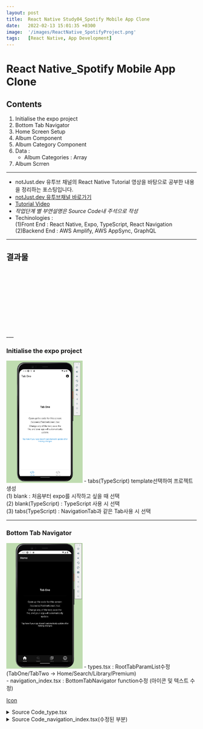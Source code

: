 ```yaml
---
layout: post
title:  React Native Study04_Spotify Mobile App Clone
date:   2022-02-13 15:01:35 +0300
image:  '/images/ReactNative_SpotifyProject.png'
tags:   [React Native, App Development]
---
```


# React Native_Spotify Mobile App Clone

## Contents <br/>
1. Initialise the expo project<br/>
2. Bottom Tab Navigator<br/>
3. Home Screen Setup<br/>
4. Album Component<br/>
5. Album Category Component<br/>
6. Data :<br/>
    - Album Categories : Array<br/>
7. Album Scrren<br/>

___

* notJust․dev 유투브 채널의 React Native Tutorial 영상을 바탕으로 공부한 내용을 정리하는 포스팅입니다.<br/>
* [notJust․dev 유투브채널 바로가기](https://www.youtube.com/channel/UCYSa_YLoJokZAwHhlwJntIA) <br/>
* [Tutorial Video](https://www.youtube.com/watch?v=Ho41KNKvoBc&list=PLY3ncAV1dSVBejIDGrcbNRs148uHowYfx)<br/>
* *작업단계 별 부연설명은 Source Code내 주석으로 작성*
* Techinologies : <br/>
    (1)Front End : React Native, Expo, TypeScript, React Navigation<br/>
    (2)Backend End : AWS Amplify, AWS AppSync, GraphQL<br/>

___

## 결과물
<p><iframe src="" frameborder="0" allowfullscreen></iframe></p>
___ 

### Initialise the expo project<br/>
<img src="/images/Posting/ReactNative/Spotify/02.png" alt="Project" width="40%" height="40%">
- tabs(TypeScript) template선택하여 프로젝트 생성<br/>
    (1) blank : 처음부터 expo를 시작하고 싶을 때 선택<br/>
    (2) blank(TypeScript) : TypeScript 사용 시 선택<br/>
    (3) tabs(TypeScript) : NavigationTab과 같은 Tab사용 시 선택<br/>

___

### Bottom Tab Navigator <br/>
<img src="/images/Posting/ReactNative/Spotify/03.png" alt="Project" width="40%" height="40%">
- types.tsx : RootTabParamList수정 (TabOne/TabTwo -> Home/Search/Library/Premium)<br/>
- navigation_index.tsx : BottomTabNavigator function수정 (아이콘 및 텍스트 수정) 

[Icon](https://icons.expo.fyi/)

<details>
<summary>Source Code_type.tsx</summary>
<div markdown="1">

```javascript
import { BottomTabScreenProps } from '@react-navigation/bottom-tabs';
import { CompositeScreenProps, NavigatorScreenParams } from '@react-navigation/native';
import { NativeStackScreenProps } from '@react-navigation/native-stack';

declare global {
  namespace ReactNavigation {
    interface RootParamList extends RootStackParamList {}
  }
}

export type RootStackParamList = {
  Root: NavigatorScreenParams<RootTabParamList> | undefined;
  Modal: undefined;
  NotFound: undefined;
};

export type RootStackScreenProps<Screen extends keyof RootStackParamList> = NativeStackScreenProps<
  RootStackParamList,
  Screen
>;

export type RootTabParamList = {
  Home: undefined;
  Search: undefined;
  Library: undefined;
  Premium: undefined;
};

export type RootTabScreenProps<Screen extends keyof RootTabParamList> = CompositeScreenProps<
  BottomTabScreenProps<RootTabParamList, Screen>,
  NativeStackScreenProps<RootStackParamList>
>;
```
</div>
</details>

<details>
<summary>Source Code_navigation_index.tsx(수정된 부분)</summary>
<div markdown="1">

```javascript
import { 
  /*Bottom Tab Navigator에서 사용할 아이콘 불러오기*/
  FontAwesome,
  Entypo, 
  EvilIcons, 
  MaterialIcons , 
  FontAwesome5 } 
  from '@expo/vector-icons';

const BottomTab = createBottomTabNavigator<RootTabParamList>();

function BottomTabNavigator() {
  const colorScheme = useColorScheme();

  return (
    /*화면상의 아이콘 및 텍스트 변경*/
    <BottomTab.Navigator
      initialRouteName="Home"
      screenOptions={{
        tabBarActiveTintColor: Colors[colorScheme].tint,
      }}>
      <BottomTab.Screen
        name="Home"
        component={TabOneScreen}
        options={{
          tabBarIcon: ({ color }) => <Entypo name="home" size={30} style={{marginBottom:-3}} color={color} />,
        }}
      />
      <BottomTab.Screen
        name="Search"
        component={TabTwoScreen}
        options={{
          tabBarIcon: ({ color }) => <EvilIcons name="search" size={30} style={{marginBottom:-3}} color={color} />,
        }}
      />
      <BottomTab.Screen
        name="Library"
        component={TabTwoScreen}
        options={{
          tabBarIcon: ({ color }) => <MaterialIcons name="library-music" size={30} style={{marginBottom:-3}} color={color} />,
        }}
      />
      <BottomTab.Screen
        name="Premium"
        component={TabTwoScreen}
        options={{
          tabBarIcon: ({ color }) => <FontAwesome5 name="spotify" size={30} style={{marginBottom:-3}} color={color} />,
        }}
      />
    </BottomTab.Navigator>
  );
}

```
</div>
</details>
